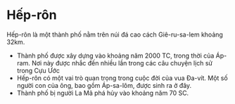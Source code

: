 # Hếp-rôn

Hếp-rôn là một thành phố nằm trên núi đá cao cách Giê-ru-sa-lem khoảng 32km.
- Thành phố được xây dựng vào khoảng năm 2000 TC, trong thời của Áp-ram.  Nơi này được nhắc đến nhiều lần trong các câu chuyện lịch sử trong Cựu Ước
- Hếp-rôn có một vai trò quan trọng trong cuộc đời của vua Đa-vít.  Một số người con của ông, bao gồm Áp-sa-lôm, được sinh ra ở đây.
- Thành phố bị người La Mã phá hủy vào khoảng năm 70 SC.

